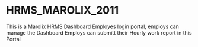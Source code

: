 # HRMS_MAROLIX_2011
This is a Marolix HRMS Dashboard
Employes login portal, employs can manage the Dashboard
Employs can submitt their Hourly work report in this Portal

